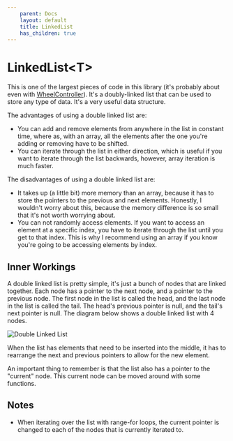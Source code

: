 ```yaml
---
    parent: Docs
    layout: default
    title: LinkedList
    has_children: true
---
```


# LinkedList&lt;T&gt;

This is one of the largest pieces of code in this library (it's probably about even with [WheelController](../WheelController/index.md)). It's a doubly-linked list that can be used to store any type of data. It's a very useful data structure.

The advantages of using a double linked list are:

- You can add and remove elements from anywhere in the list in constant time, where as, with an array, all the elements after the one you're adding or removing have to be shifted.
- You can iterate through the list in either direction, which is useful if you want to iterate through the list backwards, however, array iteration is much faster.

The disadvantages of using a double linked list are:

- It takes up (a little bit) more memory than an array, because it has to store the pointers to the previous and next elements. Honestly, I wouldn't worry about this, because the memory difference is so small that it's not worth worrying about.
- You can not randomly access elements. If you want to access an element at a specific index, you have to iterate through the list until you get to that index. This is why I recommend using an array if you know you're going to be accessing elements by index.

## Inner Workings

A double linked list is pretty simple, it's just a bunch of nodes that are linked together. Each node has a pointer to the next node, and a pointer to the previous node. The first node in the list is called the head, and the last node in the list is called the tail. The head's previous pointer is null, and the tail's next pointer is null. The diagram below shows a double linked list with 4 nodes.

![Double Linked List](https://media.geeksforgeeks.org/wp-content/cdn-uploads/gq/2014/03/DLL1.png)

When the list has elements that need to be inserted into the middle, it has to rearrange the next and previous pointers to allow for the new element.

An important thing to remember is that the list also has a pointer to the "current" node. This current node can be moved around with some functions.

## Notes

- When iterating over the list with range-for loops, the current pointer is changed to each of the nodes that is currently iterated to.
